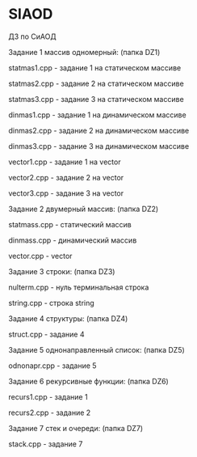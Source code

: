 # SIAOD 
ДЗ по СиАОД


Задание 1 массив одномерный: (папка DZ1)

statmas1.cpp - задание 1 на статическом массиве

statmas2.cpp - задание 2 на статическом массиве

statmas3.cpp - задание 3 на статическом массиве

dinmas1.cpp - задание 1 на динамическом массиве

dinmas2.cpp - задание 2 на динамическом массиве

dinmas3.cpp - задание 3 на динамическом массиве

vector1.cpp - задание 1 на vector

vector2.cpp - задание 2 на vector

vector3.cpp - задание 3 на vector


Задание 2 двумерный массив: (папка DZ2)

statmass.cpp - статический массив

dinmass.cpp - динамический массив

vector.cpp - vector


Задание 3 строки: (папка DZ3)

nulterm.cpp - нуль терминальная строка

string.cpp - строка string


Задание 4 структуры: (папка DZ4)

struct.cpp - задание 4


Задание 5 однонаправленный список: (папка DZ5)

odnonapr.cpp - задание 5


Задание 6 рекурсивные функции: (папка DZ6)

recurs1.cpp - задание 1

recurs2.cpp - задание 2


Задание 7 стек и очереди: (папка DZ7)

stack.cpp - задание 7
